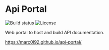 # Api Portal

![Build status](https://img.shields.io/github/actions/workflow/status/marc0l92/api-portal/ci.yaml) ![License](https://img.shields.io/github/license/marc0l92/api-portal)

Web portal to host and build API documentation.

https://marc0l92.github.io/api-portal/
